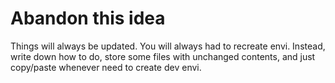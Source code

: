 # Abandon this idea

Things will always be updated. You will always had to recreate envi. Instead, write down how to do, store some files with unchanged contents, and just copy/paste whenever need to create dev envi.
